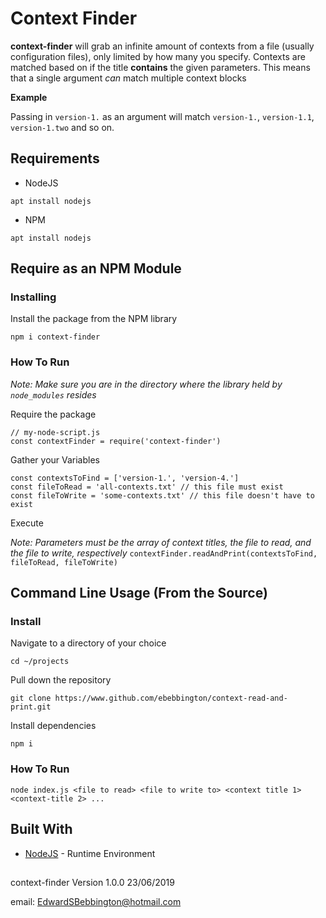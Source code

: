 # Context Finder
**context-finder** will grab an infinite amount of contexts from a file (usually configuration files), only limited by how many you specify. Contexts are matched based on if the title **contains** the given parameters. This means that a single argument *can* match multiple context blocks

**Example**

Passing in `version-1.` as an argument will match `version-1.`, `version-1.1`, `version-1.two` and so on.

## Requirements

* NodeJS

`apt install nodejs`

* NPM

`apt install nodejs`

## Require as an NPM Module

### Installing

Install the package from the NPM library

`npm i context-finder`

### How To Run

*Note: Make sure you are in the directory where the library held by `node_modules` resides*

Require the package

```
// my-node-script.js
const contextFinder = require('context-finder')
```

Gather your Variables

```
const contextsToFind = ['version-1.', 'version-4.']
const fileToRead = 'all-contexts.txt' // this file must exist
const fileToWrite = 'some-contexts.txt' // this file doesn't have to exist
```

Execute

*Note: Parameters must be the array of context titles, the file to read, and the file to write, respectively*
`contextFinder.readAndPrint(contextsToFind, fileToRead, fileToWrite)`

## Command Line Usage (From the Source)

### Install

Navigate to a directory of your choice

`cd ~/projects`

Pull down the repository
	
`git clone https://www.github.com/ebebbington/context-read-and-print.git`
	
Install dependencies

`npm i`

### How To Run

`node index.js <file to read> <file to write to> <context title 1> <context-title 2> ...`

## Built With
* [NodeJS](https://www.nodejs.org) - Runtime Environment

##
context-finder Version 1.0.0 23/06/2019

email: EdwardSBebbington@hotmail.com
